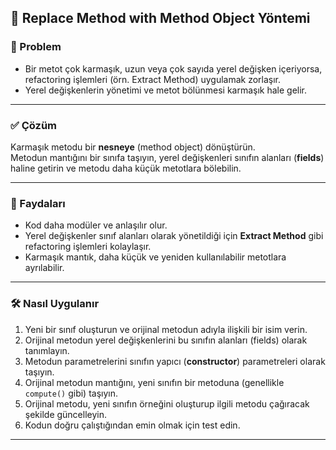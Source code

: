 ## 🧱 Replace Method with Method Object Yöntemi

### 🐞 Problem

- Bir metot çok karmaşık, uzun veya çok sayıda yerel değişken içeriyorsa, refactoring işlemleri (örn. Extract Method) uygulamak zorlaşır.
- Yerel değişkenlerin yönetimi ve metot bölünmesi karmaşık hale gelir.

---

### ✅ Çözüm

Karmaşık metodu bir **nesneye** (method object) dönüştürün.  
Metodun mantığını bir sınıfa taşıyın, yerel değişkenleri sınıfın alanları (**fields**) haline getirin ve metodu daha küçük metotlara bölebilin.

---

### 🌱 Faydaları

- Kod daha modüler ve anlaşılır olur.
- Yerel değişkenler sınıf alanları olarak yönetildiği için **Extract Method** gibi refactoring işlemleri kolaylaşır.
- Karmaşık mantık, daha küçük ve yeniden kullanılabilir metotlara ayrılabilir.

---

### 🛠️ Nasıl Uygulanır

1. Yeni bir sınıf oluşturun ve orijinal metodun adıyla ilişkili bir isim verin.
2. Orijinal metodun yerel değişkenlerini bu sınıfın alanları (fields) olarak tanımlayın.
3. Metodun parametrelerini sınıfın yapıcı (**constructor**) parametreleri olarak taşıyın.
4. Orijinal metodun mantığını, yeni sınıfın bir metoduna (genellikle `compute()` gibi) taşıyın.
5. Orijinal metodu, yeni sınıfın örneğini oluşturup ilgili metodu çağıracak şekilde güncelleyin.
6. Kodun doğru çalıştığından emin olmak için test edin.

---
